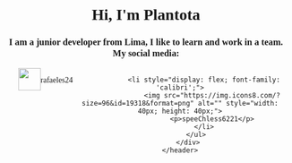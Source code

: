 <header>
        <h1 style="font-family: 'calibri';"> <center>Hi, I'm Plantota</center></h1>
        <h3 style="font-family: 'calibri';"><center> I am a junior developer from Lima, I like to learn and work in a team. My social media:</center></h3>
        <div class="social-media">
            <ul style="display: flex; justify-content: space-between;">
                <li style="display: flex; font-family: 'calibri';">        
                    <img src="https://img.icons8.com/?size=512&id=Xy10Jcu1L2Su&format=png" alt="" style="width: 40px; height: 40px;">
                    <p>rafaeles24</p>
                </li>

                <li style="display: flex; font-family: 'calibri';">
                    <img src="https://img.icons8.com/?size=96&id=19318&format=png" alt="" style="width: 40px; height: 40px;">
                    <p>speeChless6221</p>
                </li>
            </ul>
        </div>
    </header>
